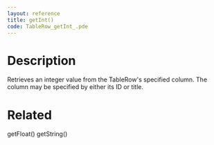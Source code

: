 ```yaml
---
layout: reference
title: getInt()
code: TableRow_getInt_.pde
---
```


# Description

Retrieves an integer value from the TableRow's specified column. The column may be specified by either its ID or title.

# Related

getFloat()
getString()
